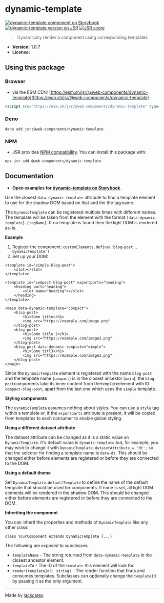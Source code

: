 # dynamic-template

[![dynamic-template component on Storybook](https://cdn.jsdelivr.net/gh/storybookjs/brand@main/badge/badge-storybook.svg)](https://jackcarey.co.uk/web-components/docs/?path=/docs/components-dynamic-template) [![dynamic-template version on JSR](https://jsr.io/badges/@web-components/dynamic-template)](https://jsr.io/@web-components/dynamic-template/versions) [![JSR score](https://jsr.io/badges/@web-components/dynamic-template/score)](https://jsr.io/@web-components/dynamic-template/score)

> Dynamically render a component using corresponding templates

-   **Version:** 1.0.7
-   **License:** [](./LICENSE.md)

## Using this package

### Browser

-   via the ESM CDN: [https://esm.sh/jsr/@web-components/dynamic-template](https://esm.sh/jsr/@web-components/dynamic-template)

```html
<script src="https://esm.sh/jsr/@web-components/dynamic-template" type="module"></script>
```

### Deno

```
deno add jsr:@web-components/dynamic-template
```

### NPM

-   JSR provides [NPM compatibility](https://jsr.io/docs/npm-compatibility). You can install this package with:

```
npx jsr add @web-components/dynamic-template
```

## Documentation

-   **Open examples for [dynamic-template on Storybook](https://jackcarey.co.uk/web-components/docs/?path=/docs/components-dynamic-template)**.

Use the closest `data-dynamic-template` attribute to find a template element to use for the shadow DOM based on that and the the tag name.

The `DynamicTemplate` can be registered multiple times with different names. The template will be taken from the element with the format `[data-dynamic-template]-[tagName]`. If no template is found then the light DOM is rendered as-is.

**Example**

1. Register the component: `customElements.define('blog-post', DynamicTemplate')`
2. Set up your DOM:

```
<template id="simple-blog-post">
    <slot></slot>
</template>

<template id="compact-blog-post" exportparts="heading">
    <heading part="heading">
        <slot name="heading"></slot>
    </heading>
</template>

<main data-dynamic-template="compact">
    <blog-post>
        <h1>Some title</h1>
        <img src="https://example.com/image.png"
    </blog-post>
    <blog-post>
        <h1>Some title 2</h1>
        <img src="https://example.com/image2.png"
    </blog-post>
    <blog-post data-dynamic-template="simple">
        <h1>Some titl3</h1>
        <img src="https://example.com/image3.png"
    </blog-post>
</main>
```

Since the `DynamicTemplate` element is registered with the name `blog-post` and the template name (`compact`) is in the closest ancestor (`main`), the `blog-post`components take its inner content from the`template`element with ID `compact-blog-post`, apart from the last one which uses the `simple` template.

**Styling components**

The `DynamicTemplate` assumes nothing about styles. You can use a `style` tag within a template or, if the `exportparts` attribute is present, it will be copied from templates to each consumer to enable global styling.

**Using a different dataset attribute**

The dataset attribute can be changed as it is a static value on `DynamicTemplate`. It's default value is `dynamic-template` but, for example, you may wish to change it with `DynamicTemplate.datasetAttribute = 'dt';` so that the selector for finding a template name is `data-dt`. This should be changed either before elements are registered or before they are connected to the DOM.

**Using a default theme**

Set `DynamicTemplate.defaultTemplate` to define the name of the default template that should be used for components. If none is set, all light DOM elements will be rendered in the shadow DOM. This should be changed either before elements are registered or before they are connected to the DOM.

**Inheriting the component**

You can inherit the properties and methods of `DynamicTemplate` like any other class:

```
class YourComponent extends DynamicTemplate {...}`
```

The following are exposed to subclasses:

-   `templateName` - The string returned from `data-dynamic-template` in the closest ancestor element.
-   `templateId` - The ID of the `template` this element will look for.
-   `render(templateId?: string)` - The render function that finds and consumes templates. Subclasses can optionally change the `templateId` by passing it as the only argument.


---

Made by [jackcarey](https://jackcarey.co.uk).
